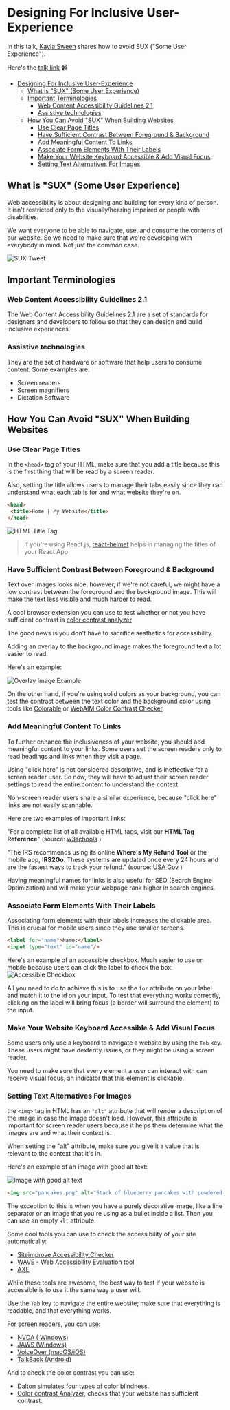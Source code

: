 # Designing For Inclusive User-Experience

In this talk, [Kayla Sween](https://twitter.com/_kaylasween) shares how to avoid SUX ("Some User Experience").

Here's the [talk link](https://egghead.io/lessons/egghead-egghead-talks-designing-for-inclusive-user-experience) 📹

- [Designing For Inclusive User-Experience](#designing-for-inclusive-user-experience)
  - [What is "SUX" (Some User Experience)](#what-is-%22sux%22-some-user-experience)
  - [Important Terminologies](#important-terminologies)
    - [Web Content Accessibility Guidelines 2.1](#web-content-accessibility-guidelines-21)
    - [Assistive technologies](#assistive-technologies)
  - [How You Can Avoid "SUX" When Building Websites](#how-you-can-avoid-%22sux%22-when-building-websites)
    - [Use Clear Page Titles](#use-clear-page-titles)
    - [Have Sufficient Contrast Between Foreground & Background](#have-sufficient-contrast-between-foreground--background)
    - [Add Meaningful Content To Links](#add-meaningful-content-to-links)
    - [Associate Form Elements With Their Labels](#associate-form-elements-with-their-labels)
    - [Make Your Website Keyboard Accessible & Add Visual Focus](#make-your-website-keyboard-accessible--add-visual-focus)
    - [Setting Text Alternatives For Images](#setting-text-alternatives-for-images)

## What is "SUX" (Some User Experience)

Web accessibility is about designing and building for every kind of person. It isn't restricted only to the visually/hearing impaired or people with disabilities.

We want everyone to be able to navigate, use, and consume the contents of our website. So we need to make sure that we're developing with everybody in mind. Not just the common case.

![SUX Tweet](assets/tweet.png)

## Important Terminologies

### Web Content Accessibility Guidelines 2.1

The Web Content Accessibility Guidelines 2.1 are a set of standards for designers and developers to follow so that they can design and build inclusive experiences.

### Assistive technologies

They are the set of hardware or software that help users to consume content. Some examples are:

- Screen readers
- Screen magnifiers
- Dictation Software

## How You Can Avoid "SUX" When Building Websites

### Use Clear Page Titles

In the `<head>` tag of your HTML, make sure that you add a title because this is the first thing that will be read by a screen reader.

Also, setting the title allows users to manage their tabs easily since they can understand what each tab is for and what website they're on.

```HTML
<head>
 <title>Home | My Website</title>
</head>

```

![HTML Title Tag](./assets/htmlTitle.png)

> If you're using React.js, [react-helmet](https://github.com/nfl/react-helmet) helps in managing the titles of your React App

### Have Sufficient Contrast Between Foreground & Background

Text over images looks nice; however, if we're not careful, we might have a low contrast between the foreground and the background image. This will make the text less visible and much harder to read.

A cool browser extension you can use to test whether or not you have sufficient contrast is [color contrast analyzer](https://chrome.google.com/webstore/detail/color-contrast-analyzer/dagdlcijhfbmgkjokkjicnnfimlebcll?hl=en)

The good news is you don't have to sacrifice aesthetics for accessibility.

Adding an overlay to the background image makes the foreground text a lot easier to read.

Here's an example:

![Overlay Image Example](assets/overlay-tip.png)

On the other hand, if you're using solid colors as your background, you can test the contrast between the text color and the background color using tools like [Colorable](https://colorable.jxnblk.com/) or [WebAIM Color Contrast Checker](https://webaim.org/resources/contrastchecker/)

### Add Meaningful Content To Links

To further enhance the inclusiveness of your website, you should add meaningful content to your links. Some users set the screen readers only to read headings and links when they visit a page.

Using "click here" is not considered descriptive, and is ineffective for a screen reader user. So now, they will have to adjust their screen reader settings to read the entire content to understand the context.

Non-screen reader users share a similar experience, because "click here" links are not easily scannable.

Here are two examples of important links:

"For a complete list of all available HTML tags, visit our **HTML Tag Reference**" (source: [w3schools](https://23schools.com/) )

"The IRS recommends using its online **Where's My Refund Tool** or the mobile app, **IRS2Go**. These systems are updated once every 24 hours and are the fastest ways to track your refund." (source: [USA Gov](https://www.usa.gov/after-taxes) )

Having meaningful names for links is also useful for SEO (Search Engine Optimization) and will make your webpage rank higher in search engines.

### Associate Form Elements With Their Labels

Associating form elements with their labels increases the clickable area. This is crucial for mobile users since they use smaller screens.

```HTML
<label for="name">Name:</label>
<input type="text" id="name"/>
```

Here's an example of an accessible checkbox. Much easier to use on mobile because users can click the label to check the box.
![Accessible Checkbox](assets/checkbox.gif)

All you need to do to achieve this is to use the `for` attribute on your label and match it to the id on your input.
To test that everything works correctly, clicking on the label will bring focus (a border will surround the element) to the input.

### Make Your Website Keyboard Accessible & Add Visual Focus

Some users only use a keyboard to navigate a website by using the `Tab` key. These users might have dexterity issues, or they might be using a screen reader.

You need to make sure that every element a user can interact with can receive visual focus, an indicator that this element is clickable.

### Setting Text Alternatives For Images

the `<img>` tag in HTML has an `"alt"` attribute that will render a description of the image in case the image doesn't load.
However, this attribute is important for screen reader users because it helps them determine what the images are and what their context is.

When setting the "alt" attribute, make sure you give it a value that is relevant to the context that it's in.

Here's an example of an image with good alt text:

![Image with good alt text](assets/pancake.png)

```HTML
<img src="pancakes.png" alt="Stack of blueberry pancakes with powdered sugar">
```

The exception to this is when you have a purely decorative image, like a line separator or an image that you're using as a bullet inside a list. Then you can use an empty `alt` attribute.

Some cool tools you can use to check the accessibility of your site automatically:

- [Siteimprove Accessibility Checker](https://chrome.google.com/webstore/detail/siteimprove-accessibility/efcfolpjihicnikpmhnmphjhhpiclljc)
- [WAVE - Web Accessibility Evaluation tool](https://wave.webaim.org/)
- [AXE](https://chrome.google.com/webstore/detail/axe-web-accessibility-tes/lhdoppojpmngadmnindnejefpokejbdd)

While these tools are awesome, the best way to test if your website is accessible is to use it the same way a user will.

Use the `Tab` key to navigate the entire website; make sure that everything is readable, and that everything works.

For screen readers, you can use:

- [NVDA ( Windows)](https://www.nvaccess.org/about-nvda/)
- [JAWS (Windows)](https://www.freedomscientific.com/products/software/jaws/)
- [VoiceOver (macOS/iOS)](https://www.apple.com/voiceover/info/guide/_1124.html)
- [TalkBack (Android)](https://support.google.com/accessibility/android/answer/6283677?hl=en)

And to check the color contrast you can use:

- [Dalton](https://chrome.google.com/webstore/detail/colorblind-dalton-for-goo/afcafnelafcgjinkaeohkalmfececool?hl=en) simulates four types of color blindness.
- [Color contrast Analyzer](https://chrome.google.com/webstore/detail/color-contrast-analyzer/dagdlcijhfbmgkjokkjicnnfimlebcll?hl=en), checks that your website has sufficient contrast.
